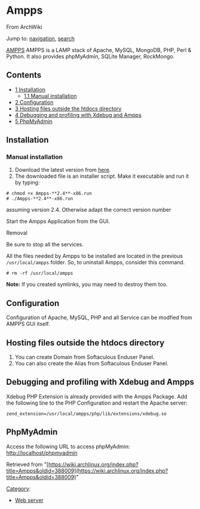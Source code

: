 # Ampps

From ArchWiki

Jump to: [navigation](#column-one), [search](#searchInput)

[AMPPS](http://www.ampps.com/) AMPPS is a LAMP stack of Apache, MySQL, MongoDB, PHP, Perl & Python. It also provides phpMyAdmin, SQLite Manager, RockMongo.

## Contents

*   [1 Installation](#Installation)
    *   [1.1 Manual installation](#Manual_installation)
*   [2 Configuration](#Configuration)
*   [3 Hosting files outside the htdocs directory](#Hosting_files_outside_the_htdocs_directory)
*   [4 Debugging and profiling with Xdebug and Ampps](#Debugging_and_profiling_with_Xdebug_and_Ampps)
*   [5 PhpMyAdmin](#PhpMyAdmin)

## Installation

### Manual installation

1.  Download the latest version from [here](http://ampps.com/download).
2.  The downloaded file is an installer script. Make it executable and run it by typing:

```
# chmod +x Ampps-**2.4**-x86.run
# ./Ampps-**2.4**-x86.run

```

assuming version 2.4\. Otherwise adapt the correct version number

Start the Ampps Application from the GUI.

Removal

Be sure to stop all the services.

All the files needed by Ampps to be installed are located in the previous `/usr/local/ampps` folder. So, to uninstall Ampps, consider this command.

```
# rm -rf /usr/local/ampps

```

**Note:** If you created symlinks, you may need to destroy them too.

## Configuration

Configuration of Apache, MySQL, PHP and all Service can be modfied from AMPPS GUI itself.

## Hosting files outside the htdocs directory

1.  You can create Domain from Softaculous Enduser Panel.
2.  You can also create the Alias from Softaculous Enduser Panel.

## Debugging and profiling with Xdebug and Ampps

Xdebug PHP Extension is already provided with the Ampps Package. Add the following line to the PHP Configuration and restart the Apache server:

 `zend_extension=/usr/local/ampps/php/lib/extensions/xdebug.so` 

## PhpMyAdmin

Access the following URL to access phpMyAdmin: [http://localhost/phpmyadmin](http://localhost/phpmyadmin)

Retrieved from "[https://wiki.archlinux.org/index.php?title=Ampps&oldid=388009](https://wiki.archlinux.org/index.php?title=Ampps&oldid=388009)"

[Category](/index.php/Special:Categories "Special:Categories"):

*   [Web server](/index.php/Category:Web_server "Category:Web server")